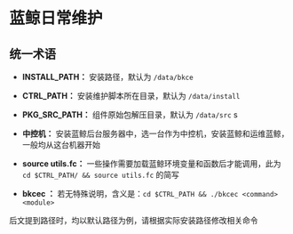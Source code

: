 # 蓝鲸日常维护

## 统一术语

- **INSTALL_PATH：** 安装路径，默认为 `/data/bkce`

- **CTRL_PATH：** 安装维护脚本所在目录，默认为 `/data/install`

- **PKG_SRC_PATH：** 组件原始包解压目录，默认为 `/data/src`
s
- **中控机：** 安装蓝鲸后台服务器中，选一台作为中控机，安装蓝鲸和运维蓝鲸，一般均从这台机器开始

- **source utils.fc：** 一些操作需要加载蓝鲸环境变量和函数后才能调用，此为 `cd $CTRL_PATH/ && source utils.fc` 的简写

- **bkcec <command> <module>：** 若无特殊说明，含义是：`cd $CTRL_PATH && ./bkcec <command> <module>`

后文提到路径时，均以默认路径为例，请根据实际安装路径修改相关命令
